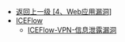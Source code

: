 - [返回上一级 [4、Web应用漏洞]](/4、Web应用漏洞)
- [ICEFlow](/4、Web应用漏洞/ICEFlow/)
  - [ICEFlow-VPN-信息泄露漏洞](/4、Web应用漏洞/ICEFlow/ICEFlow-VPN-信息泄露漏洞.md)
